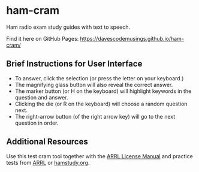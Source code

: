 # ham-cram
Ham radio exam study guides with text to speech.

Find it here on GitHub Pages: https://davescodemusings.github.io/ham-cram/

## Brief Instructions for User Interface
* To answer, click the selection (or press the letter on your keyboard.)
* The magnifying glass button will also reveal the correct answer.
* The marker button (or H on the keyboard) will highlight keywords in the question and answer.
* Clicking the die (or R on the keyboard) will choose a random question next.
* The right-arrow button (of the right arrow key) will go to the next question in order.

## Additional Resources
Use this test cram tool together with the [ARRL License Manual](https://home.arrl.org/action/Store/ARRL-Ham-Radio-License-Manual-5th-Edition/ProductDetail/2003373064) and practice tests from [ARRL](https://arrlexamreview.appspot.com/) or [hamstudy.org](https://hamstudy.org).
